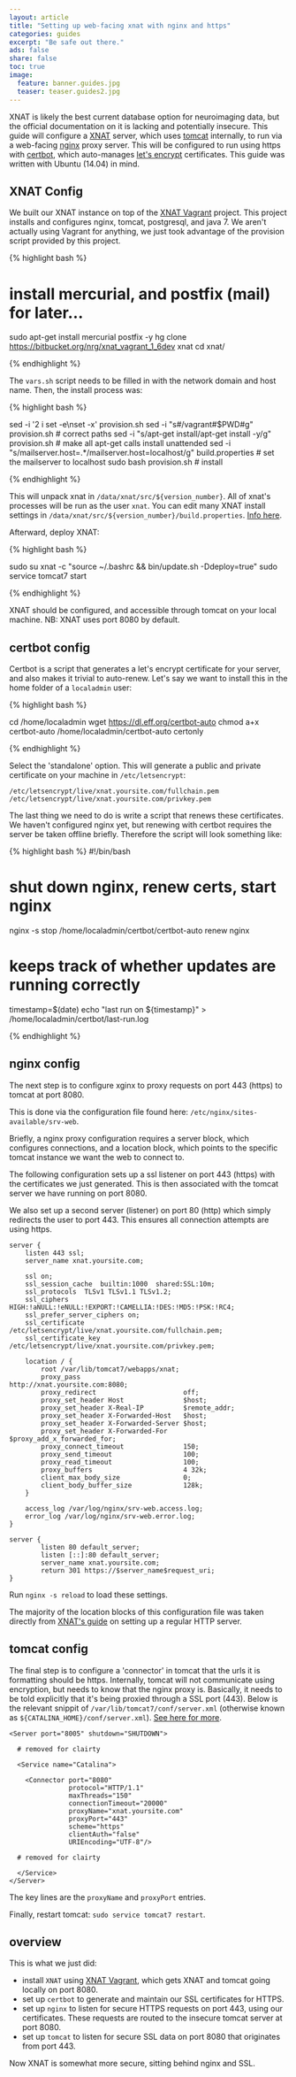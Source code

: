 ```yaml
---
layout: article
title: "Setting up web-facing xnat with nginx and https"
categories: guides
excerpt: "Be safe out there."
ads: false
share: false
toc: true
image:
  feature: banner.guides.jpg
  teaser: teaser.guides2.jpg
---
```


XNAT is likely the best current database option for neuroimaging data, but the official documentation on it is lacking and potentially insecure. This guide will configure a [XNAT](https://www.xnat.org/) server, which uses [tomcat](http://tomcat.apache.org/) internally, to run via a web-facing [nginx](https://www.nginx.com/resources/wiki/#) proxy server. This will be configured to run using https with [certbot](https://certbot.eff.org/), which auto-manages [let's encrypt](https://letsencrypt.org/) certificates. This guide was written with Ubuntu (14.04) in mind.

XNAT Config
-----------

We built our XNAT instance on top of the [XNAT Vagrant](https://bitbucket.org/nrg/xnat_vagrant_1_6dev) project. This project installs and configures nginx, tomcat, postgresql, and java 7. We aren't actually using Vagrant for anything, we just took advantage of the provision script provided by this project.

{% highlight bash %}

# install mercurial, and postfix (mail) for later...
sudo apt-get install mercurial postfix -y
hg clone https://bitbucket.org/nrg/xnat_vagrant_1_6dev xnat
cd xnat/

{% endhighlight %}

The `vars.sh` script needs to be filled in with the network domain and host name. Then, the install process was:

{% highlight bash %}

sed -i '2 i set -e\nset -x' provision.sh
sed -i "s#/vagrant#$PWD#g" provision.sh # correct paths
sed -i "s/apt-get install/apt-get install -y/g" provision.sh # make all apt-get calls install unattended
sed -i "s/mailserver.host=.*/mailserver.host=localhost/g" build.properties # set the mailserver to localhost
sudo bash provision.sh # install

{% endhighlight %}

This will unpack xnat in `/data/xnat/src/${version_number}`. All of xnat's processes will be run as the user `xnat`. You can edit many XNAT install settings in `/data/xnat/src/${version_number}/build.properties`. [Info here](https://wiki.xnat.org/display/XNAT/Build+Properties).

Afterward, deploy XNAT:

{% highlight bash %}

sudo su xnat -c "source ~/.bashrc && bin/update.sh -Ddeploy=true"
sudo service tomcat7 start

{% endhighlight %}

XNAT should be configured, and accessible through tomcat on your local machine. NB: XNAT uses port 8080 by default.

certbot config
--------------

Certbot is a script that generates a let's encrypt certificate for your server, and also makes it trivial to auto-renew. Let's say we want to install this in the home folder of a `localadmin` user:

{% highlight bash %}

cd /home/localadmin
wget https://dl.eff.org/certbot-auto
chmod a+x certbot-auto
/home/localadmin/certbot-auto certonly

{% endhighlight %}

Select the 'standalone' option. This will generate a public and private certificate on your machine in `/etc/letsencrypt`:

```
/etc/letsencrypt/live/xnat.yoursite.com/fullchain.pem
/etc/letsencrypt/live/xnat.yoursite.com/privkey.pem
```

The last thing we need to do is write a script that renews these certificates. We haven't configured nginx yet, but renewing with certbot requires the server be taken offline briefly. Therefore the script will look something like:

{% highlight bash %}
#!/bin/bash

# shut down nginx, renew certs, start nginx
nginx -s stop
/home/localadmin/certbot/certbot-auto renew
nginx

# keeps track of whether updates are running correctly
timestamp=$(date)
echo "last run on ${timestamp}" > /home/localadmin/certbot/last-run.log

{% endhighlight %}

nginx config
------------

The next step is to configure xginx to proxy requests on port 443 (https) to tomcat at port 8080.

This is done via the configuration file found here: `/etc/nginx/sites-available/srv-web`.

Briefly, a nginx proxy configuration requires a server block, which configures connections, and a location block, which points to the specific tomcat instance we want the web to connect to.

The following configuration sets up a ssl listener on port 443 (https) with the certificates we just generated. This is then associated with the tomcat server we have running on port 8080.

We also set up a second server (listener) on port 80 (http) which simply redirects the user to port 443. This ensures all connection attempts are using https.

```
server {
    listen 443 ssl;
    server_name xnat.yoursite.com;

    ssl on;
    ssl_session_cache  builtin:1000  shared:SSL:10m;
    ssl_protocols  TLSv1 TLSv1.1 TLSv1.2;
    ssl_ciphers HIGH:!aNULL:!eNULL:!EXPORT:!CAMELLIA:!DES:!MD5:!PSK:!RC4;
    ssl_prefer_server_ciphers on;
    ssl_certificate /etc/letsencrypt/live/xnat.yoursite.com/fullchain.pem;
    ssl_certificate_key /etc/letsencrypt/live/xnat.yoursite.com/privkey.pem;

    location / {
        root /var/lib/tomcat7/webapps/xnat;
        proxy_pass                          http://xnat.yoursite.com:8080;
        proxy_redirect                      off;
        proxy_set_header Host               $host;
        proxy_set_header X-Real-IP          $remote_addr;
        proxy_set_header X-Forwarded-Host   $host;
        proxy_set_header X-Forwarded-Server $host;
        proxy_set_header X-Forwarded-For    $proxy_add_x_forwarded_for;
        proxy_connect_timeout               150;
        proxy_send_timeout                  100;
        proxy_read_timeout                  100;
        proxy_buffers                       4 32k;
        client_max_body_size                0;
        client_body_buffer_size             128k;
    }

    access_log /var/log/nginx/srv-web.access.log;
    error_log /var/log/nginx/srv-web.error.log;
}

server {
        listen 80 default_server;
        listen [::]:80 default_server;
        server_name xnat.yoursite.com;
        return 301 https://$server_name$request_uri;
}

```

Run `nginx -s reload` to load these settings.


The majority of the location blocks of this configuration file was taken directly from [XNAT's guide](https://wiki.xnat.org/display/XW2/Step+3+of+8+Configure+Tomcat+for+XNAT) on setting up a regular HTTP server.

tomcat config
-------------

The final step is to configure a 'connector' in tomcat that the urls it is formatting should be https. Internally, tomcat will not communicate using encryption, but needs to know that the nginx proxy is. Basically, it needs to be told explicitly that it's being proxied through a SSL port (443). Below is the relevant snippit of `/var/lib/tomcat7/conf/server.xml` (otherwise known as `${CATALINA_HOME}/conf/server.xml`). [See here for more](http://webapp.org.ua/sysadmin/setting-up-nginx-ssl-reverse-proxy-for-tomcat/).

```
<Server port="8005" shutdown="SHUTDOWN">

  # removed for clairty

  <Service name="Catalina">

    <Connector port="8080"
               protocol="HTTP/1.1"
               maxThreads="150"
               connectionTimeout="20000"
               proxyName="xnat.yoursite.com"
               proxyPort="443"
               scheme="https"
               clientAuth="false"
               URIEncoding="UTF-8"/>

  # removed for clairty

  </Service>
</Server>

```

The key lines are the `proxyName` and `proxyPort` entries.

Finally, restart tomcat: `sudo service tomcat7 restart`.

overview
--------

This is what we just did:

+ install `XNAT` using [XNAT Vagrant](https://bitbucket.org/nrg/xnat_vagrant_1_6dev), which gets XNAT and tomcat going locally on port 8080.
+ set up `certbot` to generate and maintain our SSL certificates for HTTPS.
+ set up `nginx` to listen for secure HTTPS requests on port 443, using our certificates. These requests are routed to the insecure tomcat server at port 8080.
+ set up `tomcat` to listen for secure SSL data on port 8080 that originates from port 443.

Now XNAT is somewhat more secure, sitting behind nginx and SSL.

